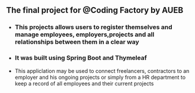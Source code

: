 ## The final project for @Coding Factory by AUEB
- ### This projects allows users to register themselves and manage employees, employers,projects and all relationships between them in a clear way 
- ### It was built using Spring Boot and Thymeleaf


- This appliclation may be used to connect freelancers, contractors to an employer and his ongoing projects or simply from a HR department to keep a record of all employees and their current projects
